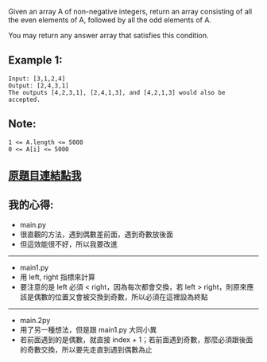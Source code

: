 Given an array A of non-negative integers, return an array consisting of all the even elements of A, followed by all the odd elements of A.

You may return any answer array that satisfies this condition.

 

## Example 1:

	Input: [3,1,2,4]
	Output: [2,4,3,1]
	The outputs [4,2,3,1], [2,4,1,3], and [4,2,1,3] would also be accepted.
 

## Note:

	1 <= A.length <= 5000
	0 <= A[i] <= 5000

## [原題目連結點我](https://leetcode.com/problems/sort-array-by-parity/)

## 我的心得:
* main.py
* 很直觀的方法，遇到偶數差前面，遇到奇數放後面
* 但這效能很不好，所以我要改進
----

* main1.py
* 用 left, right 指標來計算
* 要注意的是 left 必須 < right，因為每次都會交換，若 left > right，則原來應該是偶數的位置又會被交換到奇數，所以必須在這裡設為終點
----

* main.2py
* 用了另一種想法，但是跟 main1.py 大同小異
* 若前面遇到的是偶數，就直接 index + 1；若前面遇到奇數，那麼必須跟後面的奇數交換，所以要先走直到遇到偶數為止